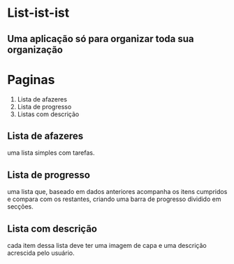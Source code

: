 # List-ist-ist
## Uma aplicação só para organizar toda sua organização 

# Paginas
1. Lista de afazeres 
2. Lista de progresso
3. Listas com descrição
   
## Lista de afazeres
uma lista simples com tarefas.

## Lista de progresso
uma lista que, baseado em dados anteriores acompanha os itens cumpridos e compara com os restantes, criando uma barra de progresso dividido em secções.

## Lista com descrição
cada item dessa lista deve ter uma imagem de capa e uma descrição acrescida pelo usuário.